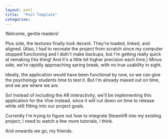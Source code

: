 ```yaml
---
layout: post
title:  "Post Template"
categories:
---
```

Welcome, gentle readers!

Plus side, the textures finally look decent. They're loaded, linked, and aligned. (Also, I had to recreate the project from scratch since my computer stopped functioning and I didn't make backups, but I'm getting really quick at remaking this thing! And it's a little bit higher precision each time.) Minus side, we're rapidly approaching spring break, with no true usability in sight.

Ideally, the application would have been functional by now, so we can give the psychology students time to test it. But I'm already maxed out on time, and we are where we are. 

So! Instead of including the AR interactivity, we'll be implementing this application for the Vive instead, since it will cut down on time to release while still fitting into our project goals. 

Currently I'm trying to figure out how to integrate SteamVR into my existing project; I need to watch a few more tutorials, I think.

And onwards we go, my friends.
